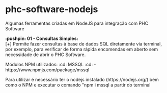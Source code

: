 # phc-software-nodejs
Algumas ferramentas criadas em NodeJS para integração com PHC Software

<div> <strong>:pushpin: 01 - Consultas Simples:</strong>
    <br>[+] Permite fazer consultas à base de dados SQL diretamente via terminal, por exemplo, para verificar de forma rápida encomendas em aberto sem necessidade de abrir o PHC Software.
    <p>Módulos NPM utilizados: :cd: MSSQL :cd: - https://www.npmjs.com/package/mssql <br> <p>Para utilizar é necessário ter o nodejs instalado (https://nodejs.org/) bem como o NPM e executar o comando "npm i mssql a partir do terminal </p>
    
 </div>
